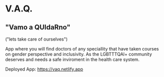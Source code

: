 # V.A.Q.
## "Vamo a QUIdaRno" 
("lets take care of ourselves")


App where you will find doctors of any speciallity that have taken courses on gender perspective and inclusivity. As the LGBTTTQAI+ community deserves and needs a safe inviroment in the health care system.


Deployed App:
https://vaq.netlify.app

